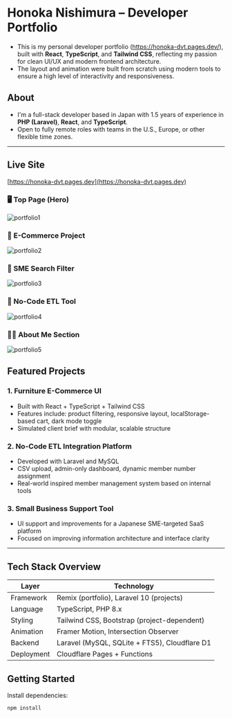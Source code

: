 # Honoka Nishimura – Developer Portfolio

- This is my personal developer portfolio (https://honoka-dvt.pages.dev/), built with **React**, **TypeScript**, and **Tailwind CSS**, reflecting my passion for clean UI/UX and modern frontend architecture.
- The layout and animation were built from scratch using modern tools to ensure a high level of interactivity and responsiveness.

## About

- I'm a full-stack developer based in Japan with 1.5 years of experience in **PHP (Laravel)**, **React**, and **TypeScript**.  
- Open to fully remote roles with teams in the U.S., Europe, or other flexible time zones.


---

## Live Site

[https://honoka-dvt.pages.dev](https://honoka-dvt.pages.dev)


### 🖥️ Top Page (Hero)
![portfolio1](./app/assets/portfolio1.png)

### 🛒 E-Commerce Project
![portfolio2](./app/assets/portfolio2.png)

### 🧩 SME Search Filter
![portfolio3](./app/assets/portfolio3.png)

### 🔧 No-Code ETL Tool
![portfolio4](./app/assets/portfolio4.png)

### 👩‍💻 About Me Section
![portfolio5](./app/assets/portfolio5.png)


## Featured Projects

### 1. Furniture E-Commerce UI
- Built with React + TypeScript + Tailwind CSS
- Features include: product filtering, responsive layout, localStorage-based cart, dark mode toggle
- Simulated client brief with modular, scalable structure

### 2. No-Code ETL Integration Platform
- Developed with Laravel and MySQL
- CSV upload, admin-only dashboard, dynamic member number assignment
- Real-world inspired member management system based on internal tools

### 3. Small Business Support Tool
- UI support and improvements for a Japanese SME-targeted SaaS platform
- Focused on improving information architecture and interface clarity


---

## Tech Stack Overview

| Layer         | Technology                                                  |
|---------------|--------------------------------------------------------------|
| Framework     | Remix (portfolio), Laravel 10 (projects)                     |
| Language      | TypeScript, PHP 8.x                                          |
| Styling       | Tailwind CSS, Bootstrap (project-dependent)                 |
| Animation     | Framer Motion, Intersection Observer                         |
| Backend       | Laravel (MySQL, SQLite + FTS5), Cloudflare D1                |
| Deployment    | Cloudflare Pages + Functions                                 |


## Getting Started

Install dependencies:

```bash
npm install
